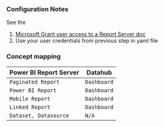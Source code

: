 ### Configuration Notes

See the

1. [Microsoft Grant user access to a Report Server doc](https://docs.microsoft.com/en-us/sql/reporting-services/security/grant-user-access-to-a-report-server?view=sql-server-ver16)
2. Use your user credentials from previous step in yaml file

### Concept mapping

| Power BI Report Server | Datahub     |
| ---------------------- | ----------- |
| `Paginated Report`     | `Dashboard` |
| `Power BI Report`      | `Dashboard` |
| `Mobile Report`        | `Dashboard` |
| `Linked Report`        | `Dashboard` |
| `Dataset, Datasource`  | `N/A`       |
